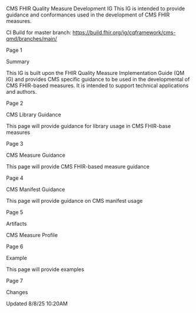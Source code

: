 
CMS FHIR Quality Measure Development IG This IG is intended to provide guidance and conformances used in the development of CMS FHIR measures.
 
CI Build for master branch: https://build.fhir.org/ig/cqframework/cms-qmd/branches/main/

Page 1

Summary

This IG is built upon the FHIR Quality Measure Implementation Guide (QM IG) and provides CMS specific guidance to be used in the developmental of CMS FHIR-based measures. It is intended to support technical applications and authors.


Page 2

CMS Library Guidance

This page will provide guidance for library usage in CMS FHIR-base measures 


Page 3

CMS Measure Guidance

This page will provide CMS FHIR-based measure guidance


Page 4

CMS Manifest Guidance

This page will provide guidance on CMS manifest usage


Page 5

Artifacts

CMS Measure Profile


Page 6

Example

This page will provide examples


Page 7

Changes

Updated 8/8/25 10:20AM
